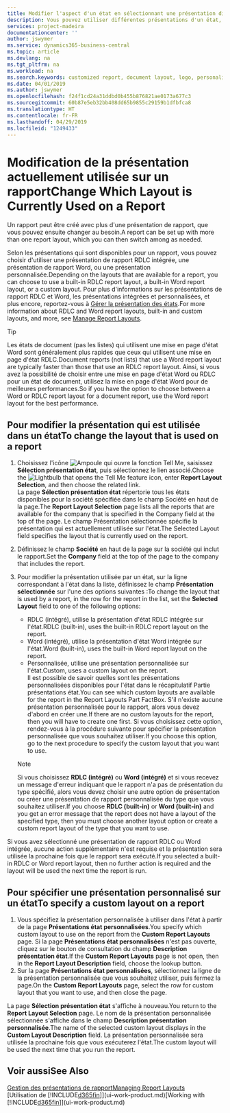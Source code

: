 ```yaml
---
title: Modifier l'aspect d'un état en sélectionnant une présentation différente | Microsoft Docs
description: Vous pouvez utiliser différentes présentations d'un état, et passer d'une présentation à l'autre pour modifier l'aspect d'un état.
services: project-madeira
documentationcenter: ''
author: jswymer
ms.service: dynamics365-business-central
ms.topic: article
ms.devlang: na
ms.tgt_pltfrm: na
ms.workload: na
ms.search.keywords: customized report, document layout, logo, personalize
ms.date: 04/01/2019
ms.author: jswymer
ms.openlocfilehash: f24f1cd24a31ddbd0b455b876821ae0173a677c3
ms.sourcegitcommit: 60b87e5eb32bb408dd65b9855c29159b1dfbfca8
ms.translationtype: HT
ms.contentlocale: fr-FR
ms.lasthandoff: 04/29/2019
ms.locfileid: "1249433"
---
```

# <a name="change-which-layout-is-currently-used-on-a-report"></a><span data-ttu-id="d75c2-103">Modification de la présentation actuellement utilisée sur un rapport</span><span class="sxs-lookup"><span data-stu-id="d75c2-103">Change Which Layout is Currently Used on a Report</span></span>
<span data-ttu-id="d75c2-104">Un rapport peut être créé avec plus d'une présentation de rapport, que vous pouvez ensuite changer au besoin.</span><span class="sxs-lookup"><span data-stu-id="d75c2-104">A report can be set up with more than one report layout, which you can then switch among as needed.</span></span>

<span data-ttu-id="d75c2-105">Selon les présentations qui sont disponibles pour un rapport, vous pouvez choisir d'utiliser une présentation de rapport RDLC intégrée, une présentation de rapport Word, ou une présentation personnalisée.</span><span class="sxs-lookup"><span data-stu-id="d75c2-105">Depending on the layouts that are available for a report, you can choose to use a built-in RDLC report layout, a built-in Word report layout, or a custom layout.</span></span> <span data-ttu-id="d75c2-106">Pour plus d'informations sur les présentations de rapport RDLC et Word, les présentations intégrées et personnalisées, et plus encore, reportez-vous à [Gérer la présentation des états](ui-manage-report-layouts.md).</span><span class="sxs-lookup"><span data-stu-id="d75c2-106">For more information about RDLC and Word report layouts, built-in and custom layouts, and more, see [Manage Report Layouts](ui-manage-report-layouts.md).</span></span>

> [!TIP]  
> <span data-ttu-id="d75c2-107">Les états de document (pas les listes) qui utilisent une mise en page d'état Word sont généralement plus rapides que ceux qui utilisent une mise en page d'état RDLC.</span><span class="sxs-lookup"><span data-stu-id="d75c2-107">Document reports (not lists) that use a Word report layout are typically faster than those that use an RDLC report layout.</span></span> <span data-ttu-id="d75c2-108">Ainsi, si vous avez la possibilité de choisir entre une mise en page d'état Word ou RDLC pour un état de document, utilisez la mise en page d'état Word pour de meilleures performances.</span><span class="sxs-lookup"><span data-stu-id="d75c2-108">So if you have the option to choose between a Word or RDLC report layout for a document report, use the Word report layout for the best performance.</span></span>  

## <a name="to-change-the-layout-that-is-used-on-a-report"></a><span data-ttu-id="d75c2-109">Pour modifier la présentation qui est utilisée dans un état</span><span class="sxs-lookup"><span data-stu-id="d75c2-109">To change the layout that is used on a report</span></span>
1. <span data-ttu-id="d75c2-110">Choisissez l'icône ![Ampoule qui ouvre la fonction Tell Me](media/ui-search/search_small.png "Dites-moi ce que vous voulez faire"), saisissez **Sélection présentation état**, puis sélectionnez le lien associé.</span><span class="sxs-lookup"><span data-stu-id="d75c2-110">Choose the ![Lightbulb that opens the Tell Me feature](media/ui-search/search_small.png "Tell me what you want to do") icon, enter **Report Layout Selection**, and then choose the related link.</span></span>  
   <span data-ttu-id="d75c2-111">La page **Sélection présentation état** répertorie tous les états disponibles pour la société spécifiée dans le champ Société en haut de la page.</span><span class="sxs-lookup"><span data-stu-id="d75c2-111">The **Report Layout Selection** page lists all the reports that are available for the company that is specified in the Company field at the top of the page.</span></span> <span data-ttu-id="d75c2-112">Le champ Présentation sélectionnée spécifie la présentation qui est actuellement utilisée sur l'état.</span><span class="sxs-lookup"><span data-stu-id="d75c2-112">The Selected Layout field specifies the layout that is currently used on the report.</span></span>
2. <span data-ttu-id="d75c2-113">Définissez le champ **Société** en haut de la page sur la société qui inclut le rapport.</span><span class="sxs-lookup"><span data-stu-id="d75c2-113">Set the **Company** field at the top of the page to the company that includes the report.</span></span>
3. <span data-ttu-id="d75c2-114">Pour modifier la présentation utilisée par un état, sur la ligne correspondant à l'état dans la liste, définissez le champ **Présentation sélectionnée** sur l'une des options suivantes :</span><span class="sxs-lookup"><span data-stu-id="d75c2-114">To change the layout that is used by a report, in the row for the report in the list, set the **Selected Layout** field to one of the following options:</span></span>
   * <span data-ttu-id="d75c2-115">RDLC (intégré), utilise la présentation d'état RDLC intégrée sur l'état.</span><span class="sxs-lookup"><span data-stu-id="d75c2-115">RDLC (built-in), uses the built-in RDLC report layout on the report.</span></span>
   * <span data-ttu-id="d75c2-116">Word (intégré), utilise la présentation d'état Word intégrée sur l'état.</span><span class="sxs-lookup"><span data-stu-id="d75c2-116">Word (built-in), uses the built-in Word report layout on the report.</span></span>
   * <span data-ttu-id="d75c2-117">Personnalisée, utilise une présentation personnalisée sur l'état.</span><span class="sxs-lookup"><span data-stu-id="d75c2-117">Custom, uses a custom layout on the report.</span></span>  
     <span data-ttu-id="d75c2-118">Il est possible de savoir quelles sont les présentations personnalisées disponibles pour l'état dans le récapitulatif Partie présentations état.</span><span class="sxs-lookup"><span data-stu-id="d75c2-118">You can see which custom layouts are available for the report in the Report Layouts Part FactBox.</span></span> <span data-ttu-id="d75c2-119">S'il n'existe aucune présentation personnalisée pour le rapport, alors vous devez d'abord en créer une.</span><span class="sxs-lookup"><span data-stu-id="d75c2-119">If there are no custom layouts for the report, then you will have to create one first.</span></span> <span data-ttu-id="d75c2-120">Si vous choisissez cette option, rendez-vous à la procédure suivante pour spécifier la présentation personnalisée que vous souhaitez utiliser.</span><span class="sxs-lookup"><span data-stu-id="d75c2-120">If you choose this option, go to the next procedure to specify the custom layout that you want to use.</span></span>

    > [!NOTE]  
    >   <span data-ttu-id="d75c2-121">Si vous choisissez **RDLC (intégré)** ou **Word (intégré)** et si vous recevez un message d'erreur indiquant que le rapport n'a pas de présentation du type spécifié, alors vous devez choisir une autre option de présentation ou créer une présentation de rapport personnalisée du type que vous souhaitez utiliser.</span><span class="sxs-lookup"><span data-stu-id="d75c2-121">If you choose **RDLC (built-in)** or **Word (built-in)** and you get an error message that the report does not have a layout of the specified type, then you must choose another layout option or create a custom report layout of the type that you want to use.</span></span>

<span data-ttu-id="d75c2-122">Si vous avez sélectionné une présentation de rapport RDLC ou Word intégrée, aucune action supplémentaire n'est requise et la présentation sera utilisée la prochaine fois que le rapport sera exécuté.</span><span class="sxs-lookup"><span data-stu-id="d75c2-122">If you selected a built-in RDLC or Word report layout, then no further action is required and the layout will be used the next time the report is run.</span></span>

## <a name="to-specify-a-custom-layout-on-a-report"></a><span data-ttu-id="d75c2-123">Pour spécifier une présentation personnalisé sur un état</span><span class="sxs-lookup"><span data-stu-id="d75c2-123">To specify a custom layout on a report</span></span>
1. <span data-ttu-id="d75c2-124">Vous spécifiez la présentation personnalisée à utiliser dans l'état à partir de la page **Présentations état personnalisées**.</span><span class="sxs-lookup"><span data-stu-id="d75c2-124">You specify which custom layout to use on the report from the **Custom Report Layouts** page.</span></span> <span data-ttu-id="d75c2-125">Si la page **Présentations état personnalisées** n'est pas ouverte, cliquez sur le bouton de consultation du champ **Description présentation état**.</span><span class="sxs-lookup"><span data-stu-id="d75c2-125">If the **Custom Report Layouts** page is not open, then in the **Report Layout Description** field, choose the lookup button.</span></span>
2. <span data-ttu-id="d75c2-126">Sur la page **Présentations état personnalisées**, sélectionnez la ligne de la présentation personnalisée que vous souhaitez utiliser, puis fermez la page.</span><span class="sxs-lookup"><span data-stu-id="d75c2-126">On the **Custom Report Layouts** page, select the row for custom layout that you want to use, and then close the page.</span></span>

<span data-ttu-id="d75c2-127">La page **Sélection présentation état** s'affiche à nouveau.</span><span class="sxs-lookup"><span data-stu-id="d75c2-127">You return to the **Report Layout Selection** page.</span></span> <span data-ttu-id="d75c2-128">Le nom de la présentation personnalisée sélectionnée s'affiche dans le champ **Description présentation personnalisée**.</span><span class="sxs-lookup"><span data-stu-id="d75c2-128">The name of the selected custom layout displays in the **Custom Layout Description** field.</span></span> <span data-ttu-id="d75c2-129">La présentation personnalisée sera utilisée la prochaine fois que vous exécuterez l'état.</span><span class="sxs-lookup"><span data-stu-id="d75c2-129">The custom layout will be used the next time that you run the report.</span></span>

## <a name="see-also"></a><span data-ttu-id="d75c2-130">Voir aussi</span><span class="sxs-lookup"><span data-stu-id="d75c2-130">See Also</span></span>
[<span data-ttu-id="d75c2-131">Gestion des présentations de rapport</span><span class="sxs-lookup"><span data-stu-id="d75c2-131">Managing Report Layouts</span></span>](ui-manage-report-layouts.md)  
<span data-ttu-id="d75c2-132">[Utilisation de [!INCLUDE[d365fin](includes/d365fin_md.md)]](ui-work-product.md)</span><span class="sxs-lookup"><span data-stu-id="d75c2-132">[Working with [!INCLUDE[d365fin](includes/d365fin_md.md)]](ui-work-product.md)</span></span>
